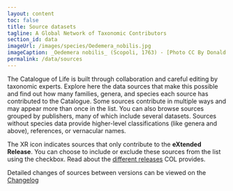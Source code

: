 ```yaml
---
layout: content
toc: false
title: Source datasets
tagline: A Global Network of Taxonomic Contributors
section_id: data
imageUrl: /images/species/Oedemera_nobilis.jpg    
imageCaption: _Oedemera nobilis_ (Scopoli, 1763) - [Photo CC By Donald Hobern](https://www.flickr.com/photos/dhobern/8738737007)
permalink: /data/sources
---
```



The Catalogue of Life is built through collaboration and careful editing by taxonomic experts. Explore here the data sources that make this possible and find out how many families, genera, and species each source has contributed to the Catalogue. 
Some sources contribute in multiple ways and may appear more than once in the list. You can also browse sources grouped by publishers, many of which include several datasets. Sources without species data provide higher-level classifications (like genera and above), references, or vernacular names. 

The XR icon indicates sources that only contribute to the **eXtended Release**. You can choose to include or exclude these sources from the list using the checkbox. Read about the [different releases](/building/releases) COL provides. 

Detailed changes of sources between versions can be viewed on the [Changelog](/data/changelog) 

<div class="row" style="background: white; margin-top: 0px; margin-bottom: 0px">
  <div id="datasetSearch"></div>
</div>
  <script>
      'use strict';

const e = React.createElement;

class DatasetSearch extends React.Component {

    render() {
     
  
      return e(
        ColBrowser.DatasetSearch,
        { catalogueKey: '{{ site.react.datasetKey }}' ,  pathToDataset: '{{ site.react.pathToDataset }}', pathToSearch: '{{ site.react.pathToSearch }}', auth: '{{ site.react.auth }}'}
      );
    }
  }

const domContainer = document.querySelector('#datasetSearch');
ReactDOM.render(e(DatasetSearch), domContainer);
  </script>
